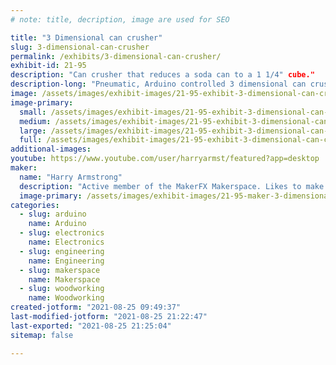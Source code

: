 ```yaml
---
# note: title, decription, image are used for SEO

title: "3 Dimensional can crusher"
slug: 3-dimensional-can-crusher
permalink: /exhibits/3-dimensional-can-crusher/
exhibit-id: 21-95
description: "Can crusher that reduces a soda can to a 1 1/4" cube."
description-long: "Pneumatic, Arduino controlled 3 dimensional can crusher. Its debut was at the Orlando Megacon 2021 show where it crushed 1,120 can during the event! Come and crush a can yourself."
image: /assets/images/exhibit-images/21-95-exhibit-3-dimensional-can-crusher-img-20210806-085939058-hdr-large.jpg
image-primary: 
  small: /assets/images/exhibit-images/21-95-exhibit-3-dimensional-can-crusher-img-20210806-085939058-hdr-small.jpg
  medium: /assets/images/exhibit-images/21-95-exhibit-3-dimensional-can-crusher-img-20210806-085939058-hdr-medium.jpg
  large: /assets/images/exhibit-images/21-95-exhibit-3-dimensional-can-crusher-img-20210806-085939058-hdr-large.jpg
  full: /assets/images/exhibit-images/21-95-exhibit-3-dimensional-can-crusher-img-20210806-085939058-hdr-full.jpg
additional-images: 
youtube: https://www.youtube.com/user/harryarmst/featured?app=desktop
maker: 
  name: "Harry Armstrong"
  description: "Active member of the MakerFX Makerspace. Likes to make many different things."
  image-primary: /assets/images/exhibit-images/21-95-maker-3-dimensional-can-crusher-enterprise-at-megacon-medium.jpg
categories: 
  - slug: arduino
    name: Arduino
  - slug: electronics
    name: Electronics
  - slug: engineering
    name: Engineering
  - slug: makerspace
    name: Makerspace
  - slug: woodworking
    name: Woodworking
created-jotform: "2021-08-25 09:49:37"
last-modified-jotform: "2021-08-25 21:22:47"
last-exported: "2021-08-25 21:25:04"
sitemap: false

---
```

